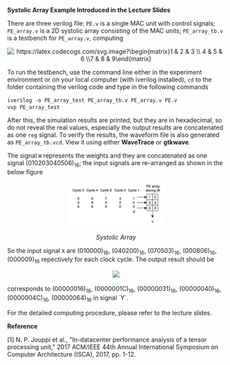**Systolic Array Example Introduced in the Lecture Slides**
 
There are three verilog file: `PE.v` is a single MAC unit with control signals; `PE_array.v` is a 2D systolic array consisting of the MAC units; `PE_array_tb.v` is a testbench for `PE_array.v`, computing 

<p align="center">
<img src="https://latex.codecogs.com/svg.image?\begin{matrix}1&space;&&space;2&space;&&space;3&space;\\&space;4&space;&&space;5&space;&&space;6&space;\\7&space;&&space;8&space;&&space;9\end{matrix}" title="https://latex.codecogs.com/svg.image?\begin{matrix}1 & 2 & 3 \\ 4 & 5 & 6 \\7 & 8 & 9\end{matrix}" width="7%"/>
</p>
<p align = "center">
</p>

To run the testbench, use the command line either in the experiment environment or on your local computer (with iverilog installed), `cd` to the folder containing the verilog code and type in the following commands
```
iverilog -o PE_array_test PE_array_tb.v PE_array.v PE.v
vvp PE_array_test
```
After this, the simulation results are printed, but they are in hexadecimal, so do not reveal the real values, especially the output results are concatenated as one `reg` signal. To verify the results, the waveform file is also generated as `PE_array_tb.vcd`. View it using either **WaveTrace** or **gtkwave**.

The signal `W` represents the weights and they are concatenated as one signal (010203040506)<sub>16</sub>; the input signals are re-arranged as shown in the below figure

<p align="center">
  <img src ="img/PE_array.png"  width="45%"/>
</p>
<p align = "center">
  <i>Systolic Array</i>
</p>

So the input signal `X` are (010000)<sub>16</sub>, (040200)<sub>16</sub>, (070503)<sub>16</sub>, (000806)<sub>16</sub>, (000009)<sub>16</sub> repectively for each clock cycle. The output result should be 

<p align="center">
  <img src ="http://latex.codecogs.com/svg.latex?%5Cbegin%7Bpmatrix%7D%0D%0A22%2628%5C%5C%0D%0A49%2664%5C%5C%0D%0A76%26100%5C%5C%0D%0A%5Cend%7Bpmatrix%7D"  width="8%"/>
</p>
<p align = "center">
</p>
corresponds to (00000016)<sub>16</sub>, (0000001C)<sub>16</sub>, (00000031)<sub>16</sub>, (00000040)<sub>16</sub>, (0000004C)<sub>16</sub>, (00000064)<sub>16</sub> in signal `Y`.

For the detailed computing procedure, please refer to the lecture slides.

**Reference**

[1] N. P. Jouppi et al., "In-datacenter performance analysis of a tensor processing unit," 2017 ACM/IEEE 44th Annual International Symposium on Computer Architecture (ISCA), 2017, pp. 1-12.

